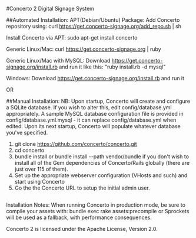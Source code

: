 #Concerto 2 Digital Signage System

##Automated Installation:
APT(Debian/Ubuntu) Package:
Add Concerto repository using: curl https://get.concerto-signage.org/add_repo.sh | sh

Install Concerto via APT: sudo apt-get install concerto

Generic Linux/Mac: curl https://get.concerto-signage.org | ruby

Generic Linux/Mac with MySQL: Download https://get.concerto-signage.org/install.rb and run it like this: "ruby install.rb -d mysql"

Windows: Download https://get.concerto-signage.org/install.rb and run it

OR

##Manual Installation:
NB: Upon startup, Concerto will create and configure a SQLite database. If you wish to alter this, edit config/database.yml appropriately. 
A sample MySQL database configuration file is provided in config/database.yml.mysql - it can replace config/database.yml when edited.
Upon its next startup, Concerto will populate whatever database you've specified.

1. git clone https://github.com/concerto/concerto.git
2. cd concerto
3. bundle install or bundle install --path vendor/bundle if you don't wish to install all of the Gem dependencies of Concerto/Rails globally (there are just over 115 of them).
4. Set up the appropriate webserver configuration (VHosts and such) and start using Concerto
5. Go the the Concerto URL to setup the initial admin user.

##
Installation Notes:
When running Concerto in production mode, be sure to compile your assets with: bundle exec rake assets:precompile or Sprockets will be used as a fallback, with performance consequences.

Concerto 2 is licensed under the Apache License, Version 2.0.
